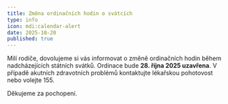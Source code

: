 ```yaml
---
title: Změna ordinačních hodin o svátcích
type: info
icon: mdi:calendar-alert
date: 2025-10-20
published: true
---
```


Milí rodiče, dovolujeme si vás informovat o změně ordinačních hodin během nadcházejících státních svátků. Ordinace bude **28. října 2025 uzavřena**. V případě akutních zdravotních problémů kontaktujte lékařskou pohotovost nebo volejte 155.

Děkujeme za pochopení.
